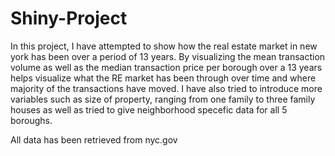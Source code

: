 # Shiny-Project

In this project, I have attempted to show how the real estate market in new york has been over a period of 13 years.
By visualizing the mean transaction volume as well as the median transaction price per borough over a 13 years helps visualize 
what the RE market has been through over time and where majority of the transactions have moved. I have also tried to 
introduce more variables such as size of property, ranging from one family to three family houses as well as tried to give 
neighborhood specefic data for all 5 boroughs.

All data has been retrieved from nyc.gov 

